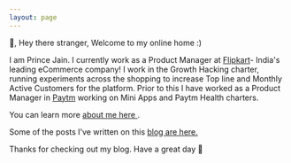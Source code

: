 ```yaml
---
layout: page
---
```


👋, Hey there stranger, Welcome to my online home :)

I am Prince Jain. I currently work as a Product Manager at [Flipkart](https://www.flipkart.com/)- India's leading eCommerce company! I work in the Growth Hacking charter, running experiments across the shopping to increase Top line and Monthly Active Customers for the platform. Prior to this I have worked as a Product Manager in [Paytm](https://www.paytm.com/) working on Mini Apps and Paytm Health charters.

You can learn more <a href="{{ site.baseurl }}/about" aria-label="If you want to learn more about me"> about me here </a>.

Some of the posts I’ve written on this <a href="{{ site.baseurl }}/blogs" aria-label="These are collection of my personal blogs"> blog are here. </a> <br>

Thanks for checking out my blog. Have a great day 🤗
